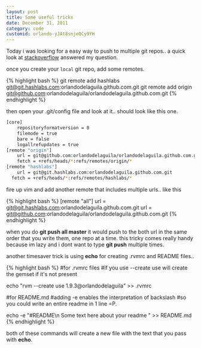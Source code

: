 ```yaml
---
layout: post
title: Some useful tricks
date: December 31, 2011
category: code
customid: orlando-yJAt8snjeQCy9YH
---
```


Today i was looking for a easy way to push to multiple git repos.. a quick look at [stackoverflow](http://stackoverflow.com/a/3195446/536984) answered my question.

once you create your `local` git repo, add some remotes.

{% highlight bash %} 
git remote add hashlabs git@git.hashlabs.com:orlandodelaguila.github.com.git
git remote add origin git@github.com:orlandodelaguila/orlandodelaguila.github.com.git
{% endhighlight %}

then open your .git/config file and look at it.. should look like this one.

```bash
[core]
	repositoryformatversion = 0
	filemode = true
	bare = false
	logallrefupdates = true
[remote "origin"]
	url = git@github.com:orlandodelaguila/orlandodelaguila.github.com.git
	fetch = +refs/heads/*:refs/remotes/origin/*
[remote "hashlabs"]
	url = git@git.hashlabs.com:orlandodelaguila.github.com.git
  fetch = +refs/heads/*:refs/remotes/hashlabs/*
```

fire up vim and add another remote that includes multiple urls.. like this

{% highlight bash %}
[remote "all"]
	url = git@git.hashlabs.com:orlandodelaguila.github.com.git
	url = git@github.com:orlandodelaguila/orlandodelaguila.github.com.git
{% endhighlight %}

when you do **git push all master** it would push to the both url in the same order that you write them, one repo at a time. this tricky comes really handy because im lazy and i dont want to type **git push** multiple times.

another timesaver trick is using **echo** for creating .rvmrc and README files.. 

{% highlight bash %}
#for .rvmrc files
#if you use --create use will create the gemset if it's not present

echo "rvm --create use 1.9.3@orlandodelaguila" >> .rvmrc

#for README.md
#adding -e enables the interpretation of backslash
#so you could write an entire readme in 1 line =P.

echo -e "#README\n Some text here about your readme " >> README.md
{% endhighlight %}

both of these commands will create a new file with the text that you pass with **echo**.
